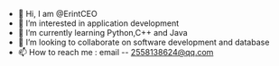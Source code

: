 - 👋 Hi, I am @ErintCEO
- 👀 I’m interested in application development
- 🌱 I’m currently learning Python,C++ and Java
- 💞️ I’m looking to collaborate on software development and database
- 📫 How to reach me : email -- 2558138624@qq.com

<!---
ErintCEO/ErintCEO is a ✨ special ✨ repository because its `README.md` (this file) appears on your GitHub profile.
You can click the Preview link to take a look at your changes.
--->

